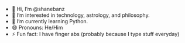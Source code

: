 - 👋 Hi, I’m @shanebanz
- 👀 I’m interested in technology, astrology, and philosophy.
- 🌱 I’m currently learning Python.
- 😄 Pronouns: He/Him
- ⚡ Fun fact: I have finger abs (probably because I type stuff everyday)
